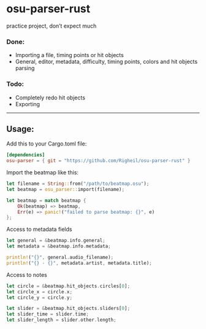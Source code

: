 # osu-parser-rust
practice project, don’t expect much

### Done:
- Importing a file, timing points or hit objects
- General, editor, metadata, difficulty, timing points, colors and hit objects parsing

### Todo:
- Completely redo hit objects
- Exporting
____
## Usage:
Add this to your Cargo.toml file:
```toml
[dependencies]
osu-parser = { git = "https://github.com/Righeil/osu-parser-rust" }
```
Import the beatmap like this:

```rust
let filename = String::from("/path/to/beatmap.osu");
let beatmap = osu_parser::import(filename);

let beatmap = match beatmap {
    Ok(beatmap) => beatmap,
    Err(e) => panic!("failed to parse beatmap: {}", e)
};
```
Access to metadata fields
```rust
let general = &beatmap.info.general;
let metadata = &beatmap.info.metadata;

println!("{}", general.audio_filename);
println!("{} - {}", metadata.artist, metadata.title);
```
Access to notes
```rust
let circle = &beatmap.hit_objects.circles[0];
let circle_x = circle.x;
let circle_y = circle.y;

let slider = &beatmap.hit_objects.sliders[0];
let slider_time = slider.time;
let slider_length = slider.other.length;
```
